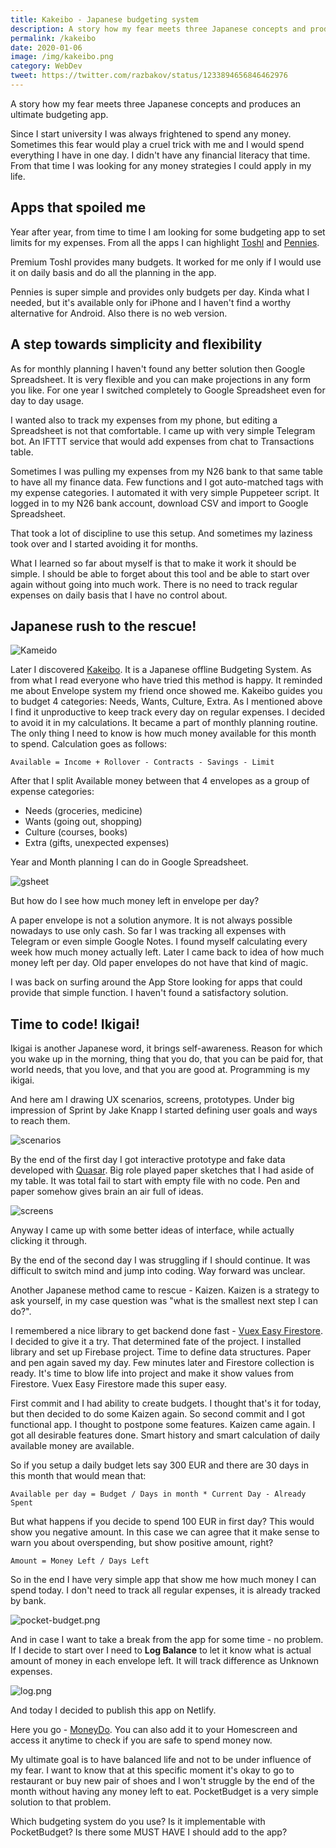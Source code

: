 ```yaml
---
title: Kakeibo - Japanese budgeting system
description: A story how my fear meets three Japanese concepts and produces an ultimate budgeting app
permalink: /kakeibo
date: 2020-01-06
image: /img/kakeibo.png
category: WebDev
tweet: https://twitter.com/razbakov/status/1233894656846462976
---
```


A story how my fear meets three Japanese concepts and produces an ultimate budgeting app.

Since I start university I was always frightened to spend any money. Sometimes this fear would play a cruel trick with me and I would spend everything I have in one day. I didn't have any financial literacy that time. From that time I was looking for any money strategies I could apply in my life.

## Apps that spoiled me

Year after year, from time to time I am looking for some budgeting app to set limits for my expenses. From all the apps I can highlight [Toshl](https://toshl.com/) and [Pennies](https://www.getpennies.com/).

Premium Toshl provides many budgets. It worked for me only if I would use it on daily basis and do all the planning in the app.

Pennies is super simple and provides only budgets per day. Kinda what I needed, but it's available only for iPhone and I haven't find a worthy alternative for Android. Also there is no web version.

## A step towards simplicity and flexibility

As for monthly planning I haven't found any better solution then Google Spreadsheet. It is very flexible and you can make projections in any form you like. For one year I switched completely to Google Spreadsheet even for day to day usage.

I wanted also to track my expenses from my phone, but editing a Spreadsheet is not that comfortable. I came up with very simple Telegram bot. An IFTTT service that would add expenses from chat to Transactions table.

Sometimes I was pulling my expenses from my N26 bank to that same table to have all my finance data. Few functions and I got auto-matched tags with my expense categories. I automated it with very simple Puppeteer script. It logged in to my N26 bank account, download CSV and import to Google Spreadsheet.

That took a lot of discipline to use this setup. And sometimes my laziness took over and I started avoiding it for months.

What I learned so far about myself is that to make it work it should be simple. I should be able to forget about this tool and be able to start over again without going into much work. There is no need to track regular expenses on daily basis that I have no control about.

## Japanese rush to the rescue!

![Kameido](https://thepracticaldev.s3.amazonaws.com/i/oc0y2hxt9ia541nfn2o4.jpg)

Later I discovered [Kakeibo](https://www.credit.com/personal-finance/kakeibo/). It is a Japanese offline Budgeting System. As from what I read everyone who have tried this method is happy. It reminded me about Envelope system my friend once showed me. Kakeibo guides you to budget 4 categories: Needs, Wants, Culture, Extra. As I mentioned above I find it unproductive to keep track every day on regular expenses. I decided to avoid it in my calculations. It became a part of monthly planning routine. The only thing I need to know is how much money available for this month to spend. Calculation goes as follows:

    Available = Income + Rollover - Contracts - Savings - Limit

After that I split Available money between that 4 envelopes as a group of expense categories:

- Needs (groceries, medicine)
- Wants (going out, shopping)
- Culture (courses, books)
- Extra (gifts, unexpected expenses)

Year and Month planning I can do in Google Spreadsheet.

![gsheet](https://thepracticaldev.s3.amazonaws.com/i/8qvppzlvwcsqtkpz1qd9.png)

But how do I see how much money left in envelope per day?

A paper envelope is not a solution anymore. It is not always possible nowadays to use only cash. So far I was tracking all expenses with Telegram or even simple Google Notes. I found myself calculating every week how much money actually left. Later I came back to idea of how much money left per day. Old paper envelopes do not have that kind of magic.

I was back on surfing around the App Store looking for apps that could provide that simple function. I haven't found a satisfactory solution.

## Time to code! Ikigai!

Ikigai is another Japanese word, it brings self-awareness. Reason for which you wake up in the morning, thing that you do, that you can be paid for, that world needs, that you love, and that you are good at. Programming is my ikigai.

And here am I drawing UX scenarios, screens, prototypes. Under big impression of Sprint by Jake Knapp I started defining user goals and ways to reach them.

![scenarios](https://thepracticaldev.s3.amazonaws.com/i/kmvbczaqu1ukh4dvt26b.jpeg)

By the end of the first day I got interactive prototype and fake data developed with [Quasar](https://quasar.dev/). Big role played paper sketches that I had aside of my table. It was total fail to start with empty file with no code. Pen and paper somehow gives brain an air full of ideas. 

![screens](https://thepracticaldev.s3.amazonaws.com/i/mg8ki335jv4vat69a4nl.jpeg)

Anyway I came up with some better ideas of interface, while actually clicking it through. 

By the end of the second day I was struggling if I should continue. It was difficult to switch mind and jump into coding. Way forward was unclear.

Another Japanese method came to rescue - Kaizen. Kaizen is a strategy to ask yourself, in my case question was "what is the smallest next step I can do?".

I remembered a nice library to get backend done fast - [Vuex Easy Firestore](https://mesqueeb.github.io/vuex-easy-firestore/). I decided to give it a try. That determined fate of the project. I installed library and set up Firebase project. Time to define data structures. Paper and pen again saved my day. Few minutes later and Firestore collection is ready. It's time to blow life into project and make it show values from Firestore. Vuex Easy Firestore made this super easy.

First commit and I had ability to create budgets. I thought that's it for today, but then decided to do some Kaizen again. So second commit and I got functional app. I thought to postpone some features. Kaizen came again. I got all desirable features done. Smart history and smart calculation of daily available money are available.

So if you setup a daily budget lets say 300 EUR and there are 30 days in this month that would mean that:

    Available per day = Budget / Days in month * Current Day - Already Spent

But what happens if you decide to spend 100 EUR in first day? This would show you negative amount. In this case we can agree that it make sense to warn you about overspending, but show positive amount, right?

    Amount = Money Left / Days Left

So in the end I have very simple app that show me how much money I can spend today. I don't need to track all regular expenses, it is already tracked by bank.

![pocket-budget.png](https://thepracticaldev.s3.amazonaws.com/i/10gh4doy9fizjtui7u5t.png)

And in case I want to take a break from the app for some time - no problem. If I decide to start over I need to **Log Balance** to let it know what is actual amount of money in each envelope left. It will track difference as Unknown expenses.

![log.png](https://thepracticaldev.s3.amazonaws.com/i/9a06znwgbawdrrgj7fvb.png)

And today I decided to publish this app on Netlify.

Here you go - [MoneyDo](http://bit.ly/2twa6kG). You can also add it to your Homescreen and access it anytime to check if you are safe to spend money now.

My ultimate goal is to have balanced life and not to be under influence of my fear. I want to know that at this specific moment it's okay to go to restaurant or buy new pair of shoes and I won't struggle by the end of the month without having any money left to eat. PocketBudget is a very simple solution to that problem.

Which budgeting system do you use? Is it implementable with PocketBudget? Is there some MUST HAVE I should add to the app?